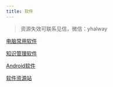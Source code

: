 ```yaml
---
title: 软件
---
```

> 资源失效可联系见信，微信：yhalway

[电脑常用软件](pc.md)

[知识管理软件](./knowledge.md)

[Android软件](./Android.md)

[软件资源站](site.md)